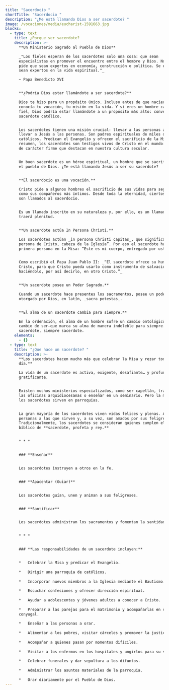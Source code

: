```yaml
---
title: "Sacerdocio "
shortTitle: "Sacerdocio "
description: "¿Me está llamando Dios a ser sacerdote? "
image: /vocaciones/media/eucharist-1591663.jpg
blocks:
  - type: text
    title: ¿Porque ser sacerdote?
    description: >-
      **Un Ministerio Sagrado al Pueblo de Dios**  

      _"Los fieles esperan de los sacerdotes solo una cosa: que sean
      especialistas en promover el encuentro entre el hombre y Dios. No se les
      pide que sean expertos en economía, construcción o política. Se espera que
      sean expertos en la vida espiritual."_  

      ~ Papa Benedicto XVI


      **¿Podría Dios estar llamándote a ser sacerdote?**  

      Dios te hizo para un propósito único. Incluso antes de que nacieras, Él
      conocía tu vocación, tu misión en la vida. Y si eres un hombre católico
      fiel, Dios podría estar llamándote a un propósito más alto: convertirte en
      sacerdote católico.


      Los sacerdotes tienen una misión crucial: llevar a las personas a Jesús y
      llevar a Jesús a las personas. Son padres espirituales de miles de
      católicos. Predican el Evangelio y ofrecen el sacrificio de la Misa. En
      resumen, los sacerdotes son testigos vivos de Cristo en el mundo: hombres
      de carácter firme que destacan en nuestra cultura secular.


      Un buen sacerdote es un héroe espiritual, un hombre que se sacrifica por
      el pueblo de Dios. ¿Te está llamando Jesús a ser su sacerdote?


      **El sacerdocio es una vocación.**  

      Cristo pide a algunos hombres el sacrificio de sus vidas para seguirlo
      como sus compañeros más íntimos. Desde toda la eternidad, ciertos hombres
      son llamados al sacerdocio.


      Es un llamado inscrito en su naturaleza y, por ello, es un llamado que les
      traerá plenitud.


      **Un sacerdote actúa In Persona Christi.**  

      Los sacerdotes actúan _in persona Christi capitas_, que significa “en la
      persona de Cristo, cabeza de la Iglesia”. Por eso el sacerdote habla en
      primera persona en la Misa: “Este es mi cuerpo, entregado por ustedes.”


      Como escribió el Papa Juan Pablo II: _“El sacerdote ofrece su humanidad a
      Cristo, para que Cristo pueda usarlo como instrumento de salvación,
      haciéndolo, por así decirlo, en otro Cristo.”_


      **Un sacerdote posee un Poder Sagrado.**  

      Cuando un sacerdote hace presentes los sacramentos, posee un poder sagrado
      otorgado por Dios, en latín, _sacra potestas_.


      **El alma de un sacerdote cambia para siempre.**  

      En la ordenación, el alma de un hombre sufre un cambio ontológico—un
      cambio de ser—que marca su alma de manera indeleble para siempre. Una vez
      sacerdote, siempre sacerdote.
    elements:
      - {}
  - type: text
    title: "¿Que hace un sacerdote? "
    description: >-
      **Los sacerdotes hacen mucho más que celebrar la Misa y rezar todo el
      día.**  

      La vida de un sacerdote es activa, exigente, desafiante… y profundamente
      gratificante.


      Existen muchos ministerios especializados, como ser capellán, trabajar en
      las oficinas arquidiocesanas o enseñar en un seminario. Pero la mayoría de
      los sacerdotes sirven en parroquias.


      La gran mayoría de los sacerdotes viven vidas felices y plenas. Aman a las
      personas a las que sirven y, a su vez, son amados por sus feligreses.
      Tradicionalmente, los sacerdotes se consideran quienes cumplen el papel
      bíblico de **sacerdote, profeta y rey.**


      * * *


      ### **Enseñar**


      Los sacerdotes instruyen a otros en la fe.


      ### **Apacentar (Guiar)**


      Los sacerdotes guían, unen y animan a sus feligreses.


      ### **Santificar**


      Los sacerdotes administran los sacramentos y fomentan la santidad.


      * * *


      ### **Las responsabilidades de un sacerdote incluyen:**


      *   Celebrar la Misa y predicar el Evangelio.
          
      *   Dirigir una parroquia de católicos.
          
      *   Incorporar nuevos miembros a la Iglesia mediante el Bautismo.
          
      *   Escuchar confesiones y ofrecer dirección espiritual.
          
      *   Ayudar a adolescentes y jóvenes adultos a conocer a Cristo.
          
      *   Preparar a las parejas para el matrimonio y acompañarlas en su vida
      conyugal.
          
      *   Enseñar a las personas a orar.
          
      *   Alimentar a los pobres, visitar cárceles y promover la justicia.
          
      *   Acompañar a quienes pasan por momentos difíciles.
          
      *   Visitar a los enfermos en los hospitales y ungirlos para su sanación.
          
      *   Celebrar funerales y dar sepultura a los difuntos.
          
      *   Administrar los asuntos materiales de la parroquia.
          
      *   Orar diariamente por el Pueblo de Dios.
---
```

